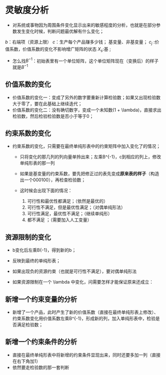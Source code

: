 # 灵敏度分析

- 对系统或事物因为周围条件变化显示出来的敏感程度的分析，也就是在部分参数发生变化时候，判断问题最优解有什么变化；


$b$：右端项（资源上限）
$c$：生产每个产品赚多少钱；
基变量、非基变量；
$c_j$ :价值系数，价值系数的变化不影响增广矩阵的状态
$X_s$:基 ;

- 怎么找$B^{-1}$：初始表里有一个单位矩阵，这个单位矩阵现在（变换后）的样子就是$B^{-1}$

## 价值系数的变化
- 价值系数的变化一：变成了另外的数字要重新计算检验数；如果又出现检验数大于零了，要在此基础上继续迭代；
- 价值系数的变化二：没有确切数字，变成一个未知数(1 + \lambda)，直接求出检验数，然后检验检验数是否小于等于0；

## 约束系数的变化
- 约束系数的变化，只需要在最终单纯形表中的约束矩阵中加入变化了的情况；
    - 只将变化的那几列的列向量单拎出来；左乘B^{-1}，c到相应的列上，修改单纯形表的那一列
    - 如果是基变量的约束系数，要先把修正过的表先变成**原来表的样子**（构造出一个000100），再检查检验数；

    - 这时候会出现下面的情况：
        1. 可行性和最优性都满足；（依然是最优的）
        2. 可行性不满足，但是最优性满足；（对偶单纯形法）
        3. 可行性满足，最优性不满足；（继续单纯形）
        4. 都不满足 ；（需要加入人工变量）

## 资源限制的变化

- b变化后左乘B{-1}，得到新的b；
- 反映到最终的单纯形表；
- 如果出现负的资源约束（也就是可行性不满足），要对偶单纯形法

- 如果资源限制在一个 \lambda 中变化，问需要怎样才能保证原来还成立：


## 新增一个约束变量的分析

- 新增了一个产品，此时产生了新的价值系数（直接在最终单纯形表上修改）、约束系数变化用价值系数左乘B^{-1}，形成新的列，加入单纯形表中，检验是否满足检验数；


## 新增一个约束条件的分析

- 直接在最终单纯形表中将新增的约束条件显现出来，同时还要多加一列（直接在右下角加1）
- 依然要走检验数的那一套判断
